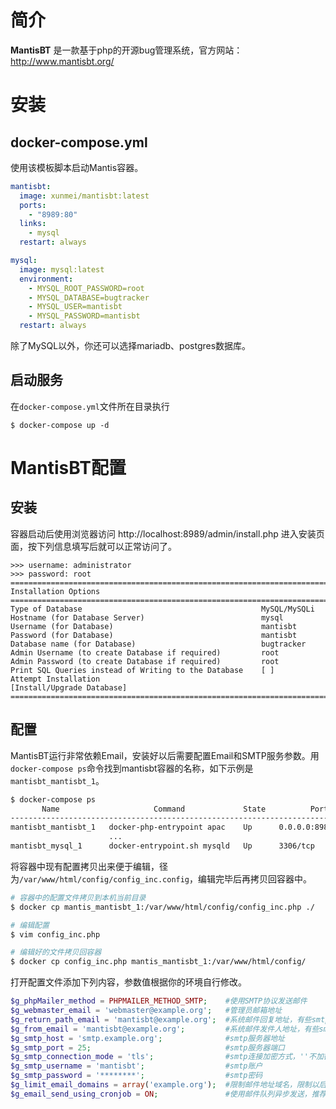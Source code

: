 
# 简介
**MantisBT** 是一款基于php的开源bug管理系统，官方网站：http://www.mantisbt.org/

# 安装
## docker-compose.yml
使用该模板脚本启动Mantis容器。
```yml
mantisbt:
  image: xunmei/mantisbt:latest
  ports:
    - "8989:80"
  links:
    - mysql
  restart: always

mysql:
  image: mysql:latest
  environment:
    - MYSQL_ROOT_PASSWORD=root
    - MYSQL_DATABASE=bugtracker
    - MYSQL_USER=mantisbt
    - MYSQL_PASSWORD=mantisbt
  restart: always
```
除了MySQL以外，你还可以选择mariadb、postgres数据库。
## 启动服务
在`docker-compose.yml`文件所在目录执行
```
$ docker-compose up -d
```

# MantisBT配置
## 安装

容器启动后使用浏览器访问 http://localhost:8989/admin/install.php 进入安装页面，按下列信息填写后就可以正常访问了。
```
>>> username: administrator
>>> password: root
==================================================================================
Installation Options
==================================================================================
Type of Database                                        MySQL/MySQLi
Hostname (for Database Server)                          mysql
Username (for Database)                                 mantisbt
Password (for Database)                                 mantisbt
Database name (for Database)                            bugtracker
Admin Username (to create Database if required)         root
Admin Password (to create Database if required)         root
Print SQL Queries instead of Writing to the Database    [ ]
Attempt Installation                                    [Install/Upgrade Database]
==================================================================================
```
## 配置
MantisBT运行非常依赖Email，安装好以后需要配置Email和SMTP服务参数。用`docker-compose ps`命令找到mantisbt容器的名称，如下示例是`mantisbt_mantisbt_1`。
```sh
$ docker-compose ps
       Name                     Command             State          Ports        
--------------------------------------------------------------------------------
mantisbt_mantisbt_1   docker-php-entrypoint apac    Up      0.0.0.0:8989->80/tcp
                      ...                                                       
mantisbt_mysql_1      docker-entrypoint.sh mysqld   Up      3306/tcp            
```
将容器中现有配置拷贝出来便于编辑，径为`/var/www/html/config/config_inc.config`，编辑完毕后再拷贝回容器中。
```sh
# 容器中的配置文件拷贝到本机当前目录
$ docker cp mantis_mantisbt_1:/var/www/html/config/config_inc.php ./

# 编辑配置
$ vim config_inc.php

# 编辑好的文件拷贝回容器
$ docker cp config_inc.php mantis_mantisbt_1:/var/www/html/config/ 
```

打开配置文件添加下列内容，参数值根据你的环境自行修改。
```php
$g_phpMailer_method = PHPMAILER_METHOD_SMTP;    #使用SMTP协议发送邮件
$g_webmaster_email = 'webmaster@example.org';   #管理员邮箱地址
$g_return_path_email = 'mantisbt@example.org';  #系统邮件回复地址，有些smtp服务器要求与smtp账号邮箱一致。
$g_from_email = 'mantisbt@example.org';         #系统邮件发件人地址，有些smtp服务器要求与smtp账号邮箱一致。
$g_smtp_host = 'smtp.example.org';              #smtp服务器地址
$g_smtp_port = 25;                              #smtp服务器端口
$g_smtp_connection_mode = 'tls';                #smtp连接加密方式，''不加密，加密'ssl'或者'tls'，根据你的smtp服务器要求来设置
$g_smtp_username = 'mantisbt';                  #smtp账户
$g_smtp_password = '********';                  #smtp密码
$g_limit_email_domains = array('example.org');  #限制邮件地址域名，限制以后只能使用这些域名的邮箱注册账号
$g_email_send_using_cronjob = ON;               #使用邮件队列异步发送，推荐设置为ON。
```
